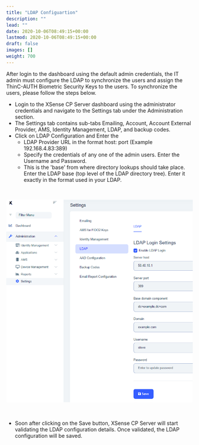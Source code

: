 ```yaml
---
title: "LDAP Configuartion"
description: ""
lead: ""
date: 2020-10-06T08:49:15+00:00
lastmod: 2020-10-06T08:49:15+00:00
draft: false
images: []
weight: 700
---
```


After login to the dashboard using the default admin credentials, the IT admin must configure the LDAP to synchronize the users and assign the ThinC-AUTH Biometric Security Keys to the users. To synchronize the users, please follow the steps below.

* Login to the XSense CP Server dashboard using the administrator credentials and navigate to the Settings tab under the Administration section.
* The Settings tab contains sub-tabs Emailing, Account, Account External Provider, AMS, Identity Management, LDAP, and backup codes.
* Click on LDAP Configuration and Enter the
  * LDAP Provider URL in the format host: port (Example 192.168.4.83:389)
  * Specify the credentials of any one of the admin users. Enter the Username and Password.
  * This is the 'base' from where directory lookups should take place. Enter the LDAP base (top level of the LDAP directory tree). Enter it exactly in the format used in your LDAP.

<br>

![LDAP](images/LDAP.png)

<br>

* Soon after clicking on the Save button, XSense CP Server will start validating the LDAP configuration details. Once validated, the LDAP configuration will be saved.
